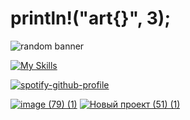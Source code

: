 # println!("art{}", 3);
![random banner](https://vercel-img-api.vercel.app/api/random-image)

[![My Skills](https://skillicons.dev/icons?i=rust,python,bun,vscode)](https://skillicons.dev)

[![spotify-github-profile](https://spotify-github-profile.kittinanx.com/api/view?uid=31dg6qftzlqemjkkptmaplt56xru&cover_image=true&theme=natemoo-re&show_offline=false&background_color=121212&interchange=false&bar_color=53b14f&bar_color_cover=true)](https://spotify-github-profile.kittinanx.com/api/view?uid=31dg6qftzlqemjkkptmaplt56xru&redirect=true)

[![image (79) (1)](https://github.com/user-attachments/assets/8db09572-b1b3-45e1-b9c6-e23580659177)](https://discord.gg/8fKuhxQRRR)
[![Новый проект (51) (1)](https://github.com/user-attachments/assets/d0757a50-82de-4e4c-befa-8b814ce7c7e9)](https://www.youtube.com/@buildersc_production)
